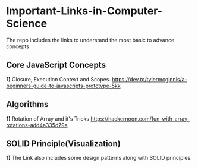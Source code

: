 # Important-Links-in-Computer-Science

The repo includes the links to understand the most basic to advance concepts

## Core JavaScript Concepts

**1)** Closure, Execution Context and Scopes.
https://dev.to/tylermcginnis/a-beginners-guide-to-javascripts-prototype-5kk

## Algorithms

**1)** Rotation of Array and it's Tricks
https://hackernoon.com/fun-with-array-rotations-add4a335d79a

## SOLID Principle(Visualization)
**1)** The Link also includes some design patterns along with SOLID principles.
